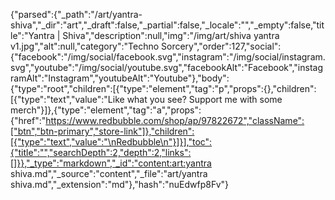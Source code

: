 {"parsed":{"_path":"/art/yantra-shiva","_dir":"art","_draft":false,"_partial":false,"_locale":"","_empty":false,"title":"Yantra | Shiva","description":null,"img":"/img/art/shiva yantra v1.jpg","alt":null,"category":"Techno Sorcery","order":127,"social":{"facebook":"/img/social/facebook.svg","instagram":"/img/social/instagram.svg","youtube":"/img/social/youtube.svg","facebookAlt":"Facebook","instagramAlt":"Instagram","youtubeAlt":"Youtube"},"body":{"type":"root","children":[{"type":"element","tag":"p","props":{},"children":[{"type":"text","value":"Like what you see? Support me with some merch"}]},{"type":"element","tag":"a","props":{"href":"https://www.redbubble.com/shop/ap/97822672","className":["btn","btn-primary","store-link"]},"children":[{"type":"text","value":"\nRedbubble\n"}]}],"toc":{"title":"","searchDepth":2,"depth":2,"links":[]}},"_type":"markdown","_id":"content:art:yantra shiva.md","_source":"content","_file":"art/yantra shiva.md","_extension":"md"},"hash":"nuEdwfp8Fv"}